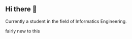 ## Hi there 👋

Currently a student in the field of Informatics Engineering.

fairly new to this 

<!--
**utsulasls/utsulasls** is a ✨ _special_ ✨ repository because its `README.md` (this file) appears on your GitHub profile.

Here are some ideas to get you started:

- 🌱 I’m currently a student in the field of Informatics Engineering
- 😄 Pronouns: she/her
- ⚡ Fun fact: I'm fairly new to this 
-->
